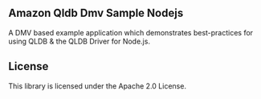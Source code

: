 ## Amazon Qldb Dmv Sample Nodejs

A DMV based example application which demonstrates best-practices for using QLDB & the QLDB Driver for Node.js.

## License

This library is licensed under the Apache 2.0 License. 
